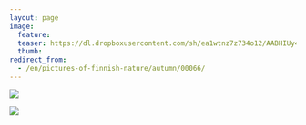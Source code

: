 ```yaml
---
layout: page
image:
  feature:
  teaser: https://dl.dropboxusercontent.com/sh/ea1wtnz7z734o12/AABHIUy4_MRKzUpSVmrwxyU2a/luontokuvat/syksy/DSC50737-245px.jpg
  thumb:
redirect_from:
  - /en/pictures-of-finnish-nature/autumn/00066/
---
```


[![](https://dl.dropboxusercontent.com/sh/ea1wtnz7z734o12/AABqAyecNPGkAVyH1zv3uHDfa/luontokuvat/syksy/DSC50737-800px.jpg)](https://dl.dropboxusercontent.com/sh/ea1wtnz7z734o12/AAC01rafmaeeXRhnDYwYgP3wa/luontokuvat/syksy/DSC50737.jpg)

[![](https://dl.dropboxusercontent.com/sh/ea1wtnz7z734o12/AADIjfj5F0ZWBd9uAMOZ3eaVa/luontokuvat/syksy/DSC50739-800px.jpg)](https://dl.dropboxusercontent.com/sh/ea1wtnz7z734o12/AADzXTwrIWCWQflBFyjEiVrIa/luontokuvat/syksy/DSC50739.jpg)
